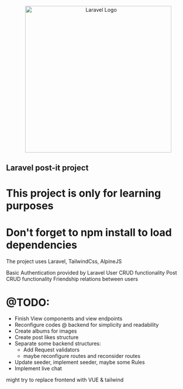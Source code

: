 <p align="center"><a href="https://laravel.com" target="_blank"><img src="https://raw.githubusercontent.com/laravel/art/master/logo-lockup/5%20SVG/2%20CMYK/1%20Full%20Color/laravel-logolockup-cmyk-red.svg" width="400" alt="Laravel Logo"></a></p>

## Laravel post-it project

# This project is only for learning purposes
# Don't forget to npm install to load dependencies
The project uses Laravel, TailwindCss, AlpineJS

Basic Authentication provided by Laravel
User CRUD functionality
Post CRUD functionality
Friendship relations between users

# @TODO:
- Finish View components and view endpoints
- Reconfigure codes @ backend for simplicity and readability
- Create albums for images
- Create post likes structure
- Separate some backend structures:
    * Add Request validators
    * maybe reconfigure routes and reconsider routes
- Update seeder, implement seeder, maybe some Rules
- Implement live chat

might try to replace frontend with VUE & tailwind
